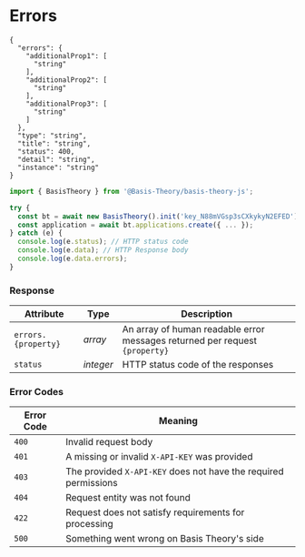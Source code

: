# Errors

```shell
{
  "errors": {
    "additionalProp1": [
      "string"
    ],
    "additionalProp2": [
      "string"
    ],
    "additionalProp3": [
      "string"
    ]
  },
  "type": "string",
  "title": "string",
  "status": 400,
  "detail": "string",
  "instance": "string"
}
```

```javascript
import { BasisTheory } from '@Basis-Theory/basis-theory-js';

try {
  const bt = await new BasisTheory().init('key_N88mVGsp3sCXkykyN2EFED');
  const application = await bt.applications.create({ ... });
} catch (e) {
  console.log(e.status); // HTTP status code
  console.log(e.data); // HTTP Response body
  console.log(e.data.errors);
}

```

### Response

Attribute | Type | Description
--------- | ---- | -----------
`errors.{property}` | *array* | An array of human readable error messages returned per request `{property}`
`status` | *integer* | HTTP status code of the responses

### Error Codes
Error Code | Meaning
---------- | -------
`400` | Invalid request body
`401` | A missing or invalid `X-API-KEY` was provided
`403` | The provided `X-API-KEY` does not have the required permissions
`404` | Request entity was not found
`422` | Request does not satisfy requirements for processing
`500` | Something went wrong on Basis Theory's side
